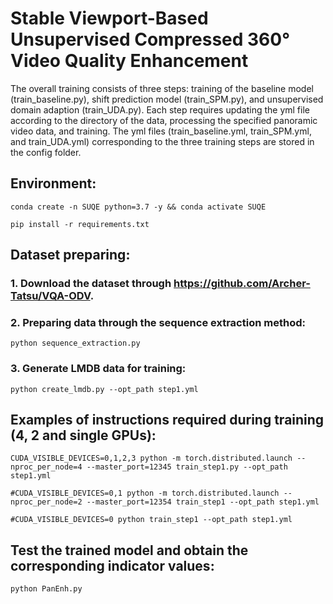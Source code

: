 # Stable Viewport-Based Unsupervised Compressed 360° Video Quality Enhancement

The overall training consists of three steps: training of the baseline model (train_baseline.py), shift prediction model (train_SPM.py), and unsupervised domain adaption (train_UDA.py). Each step requires updating the yml file according to the directory of the data, processing the specified panoramic video data, and training. The yml files (train_baseline.yml, train_SPM.yml, and train_UDA.yml) corresponding to the three training steps are stored in the config folder.

## Environment:
```
conda create -n SUQE python=3.7 -y && conda activate SUQE
```
```
pip install -r requirements.txt
```

## Dataset preparing:

### 1. Download the dataset through https://github.com/Archer-Tatsu/VQA-ODV.

### 2. Preparing data through the sequence extraction method:
```
python sequence_extraction.py
```
### 3. Generate LMDB data for training:
```
python create_lmdb.py --opt_path step1.yml
```

## Examples of instructions required during training (4, 2 and single GPUs):
```
CUDA_VISIBLE_DEVICES=0,1,2,3 python -m torch.distributed.launch --nproc_per_node=4 --master_port=12345 train_step1.py --opt_path step1.yml
```
```
#CUDA_VISIBLE_DEVICES=0,1 python -m torch.distributed.launch --nproc_per_node=2 --master_port=12354 train_step1 --opt_path step1.yml
```
```
#CUDA_VISIBLE_DEVICES=0 python train_step1 --opt_path step1.yml
```

## Test the trained model and obtain the corresponding indicator values:
```
python PanEnh.py 
```


